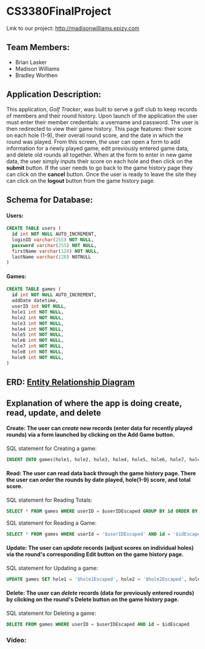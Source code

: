 # CS3380FinalProject

Link to our project: http://madisonwilliams.epizy.com
## Team Members: 
* Brian Lasker
* Madison Williams
* Bradley Worthen

## Application Description: 
This application, *Golf Tracker*, was built to serve a golf club to keep records of members and their round history. Upon launch of the application the user must enter their member credentials: a username and password. The user is then redirected to view their game history. This page features: their score on each hole (1-9), their overall round score, and the date in which the round was played. From this screen, the user can open a form to add information for a newly played game, edit previously entered game data, and delete old rounds all together. When at the form to enter in new game data, the user simply inputs their score on each hole and then click on the **submit** button. If the user needs to go back to the game history page they can click on the **cancel** button. Once the user is ready to leave the site they can click on the **logout** button from the game history page.

## Schema for Database: 

#### Users: 
```SQL
CREATE TABLE users (
  id int NOT NULL AUTO_INCREMENT,
  loginID varchar(255) NOT NULL,
  password varchar(255) NOT NULL,
  firstName varchar(128) NOT NULL,
  lastName varchar(128) NOTNULL
)
```

#### Games: 
```SQL
CREATE TABLE games (
  id int NOT NULL AUTO_INCREMENT,
  addDate datetime,
  userID int NOT NULL,
  hole1 int NOT NULL,
  hole2 int NOT NULL,
  hole3 int NOT NULL,
  hole4 int NOT NULL,
  hole5 int NOT NULL,
  hole6 int NOT NULL,
  hole7 int NOT NULL,
  hole8 int NOT NULL,
  hole9 int NOT NULL,
)
```

## ERD: [Entity Relationship Diagram](https://github.com/blasker97/CS3380FinalProject/blob/master/GolfERD.png)

## Explanation of where the app is doing create, read, update, and delete
#### Create: The user can *create* new records (enter data for recently played rounds) via a form launched by clicking on the **Add Game** button.

SQL statement for Creating a game: 
```SQL
INSERT INTO games(hole1, hole2, hole3, hole4, hole5, hole6, hole7, hole8, hole9, addDate, userID) VALUES ('$hole1Escaped', '$hole2Escaped', '$hole3Escaped', '$hole4Escaped', '$hole5Escaped', '$hole6Escaped', '$hole7Escaped', '$hole8Escaped', '$hole9Escaped', NOW(), '$userIDEscaped')
```

#### Read: The user can read data back through the game history page. There the user can order the rounds by date played, hole(1-9) score, and total score.

SQL statement for Reading Totals: 
```SQL
SELECT * FROM games WHERE userID = $userIDEscaped GROUP BY id ORDER BY SUM(hole1 + hole2 + hole3 + hole4 + hole5 + hole6 + hole7 + hole8 + hole9) $orderDirectionEscaped
```
SQL statement for Reading a Game:
```SQL
SELECT * FROM games WHERE userId = '$userIDEscaped' AND id = '$idEscaped' ORDER BY '$userIDEscaped' 
```
#### Update: The user can *update* records (adjust scores on individual holes) via the round's corresponding **Edit** button on the game history page.

SQL statement for Updating a game: 
```SQL
UPDATE games SET hole1 = '$hole1Escaped', hole2 = '$hole2Escaped', hole3 = '$hole3Escaped', hole4 = '$hole4Escaped', hole5 = '$hole5Escaped', hole6 = '$hole6Escaped', hole7 = '$hole7Escaped', hole8 = '$hole8Escaped', hole9 = '$hole9Escaped'  WHERE userID = $userIDEscaped AND id = $idEscaped;
```

#### Delete: The user can *delete* records (data for previously entered rounds) by clicking on the round's **Delete** button on the game history page.

SQL statement for Deleting a game: 
```SQL
DELETE FROM games WHERE userID = $userIDEscaped AND id = $idEscaped
```

### Video: 

